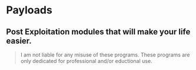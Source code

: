 # Payloads
## Post Exploitation modules that will make your life easier.

> I am not liable for any misuse of these programs. These programs are only dedicated for professional and/or eductional use.
